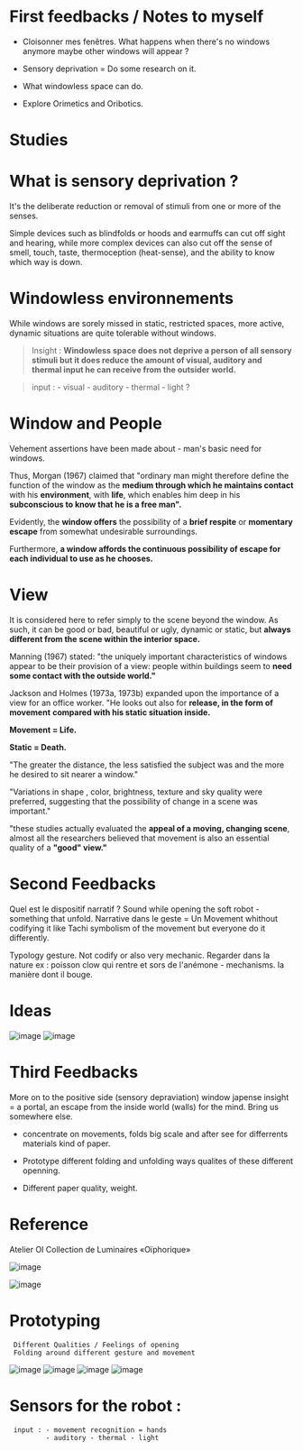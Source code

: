 # First feedbacks / Notes to myself

- Cloisonner mes fenêtres. What happens when there's no windows anymore maybe other windows will appear ? 

- Sensory deprivation = Do some research on it.

- What windowless space can do. 

- Explore Orimetics and Oribotics.
 

# Studies 

# What is sensory deprivation ?

It's the deliberate reduction or removal of stimuli from one or more of the senses. 

Simple devices such as blindfolds or hoods and earmuffs can cut off sight and hearing, while more complex devices can also cut off the sense of smell, touch, taste, thermoception (heat-sense), and the ability to know which way is down.

# Windowless environnements 

While windows are sorely missed in static, restricted spaces, more active, dynamic situations are quite tolerable without windows.

> Insight : **Windowless space does not deprive a person of all sensory stimuli but it does reduce the amount of visual, auditory and thermal input he can receive from the outsider world.**

> input : - visual - auditory - thermal - light ? 

# Window and People 


Vehement assertions have been made about - man's basic need for
windows. 

Thus, Morgan (1967) claimed that "ordinary man might
therefore define the function of the window as the **medium through which he maintains contact** with his **environment**, with **life**, which enables him deep in his **subconscious to know that he is a free man".**

Evidently, the **window offers** the possibility of a **brief
respite** or **momentary escape** from somewhat undesirable surroundings.

Furthermore, **a window affords the continuous possibility of escape for each individual to use as he chooses.**

# View 

It is considered here to refer simply
to the scene beyond the window. As such, it can be good or bad, beautiful or ugly, dynamic or static, but **always different from the scene within the interior space.**

Manning (1967) stated: "the uniquely important characteristics of windows appear to be their provision of a view: people within buildings seem to **need some contact with the outside world."**

Jackson and Holmes (1973a, 1973b) expanded upon the importance of a view for an office worker. "He looks out also for **release, in the form of movement** **compared with his static situation inside.**

**Movement = Life.**

**Static = Death.**

"The greater the distance, the less satisfied the subject was and the more he desired to sit nearer a window."

"Variations in shape , color, brightness,
texture and sky quality were preferred, suggesting that the possibility of change in a scene was important."

"these studies actually evaluated the **appeal of a moving, changing scene**, almost all the researchers believed that movement is also an essential quality of a **"good" view."**



# Second Feedbacks

Quel est le dispositif narratif ? 
Sound while opening the soft robot - something that unfold. 
Narrative dans le geste = Un Movement whithout codifying it like Tachi symbolism of the movement but everyone do it differently. 

Typology gesture. Not codify or also very mechanic.
Regarder dans la nature ex : poisson clow qui rentre et sors de l'anémone - mechanisms. la manière dont il bouge. 

# Ideas 


 ![image](images/usage.jpeg)
 ![image](images/japanese.avif)
 

# Third Feedbacks

More on to the positive side (sensory depraviation) 
window japense insight = a portal, an escape from the inside world (walls) for the mind. Bring us somewhere else.

- concentrate on movements, folds big scale and after see for differrents materials kind of paper.

- Prototype different folding and unfolding ways qualites of these different openning.

- Different paper quality, weight.

# Reference 

Atelier OI
Collection de Luminaires
«Oïphorique»

 ![image](images/lightoi.jpg)


 ![image](images/lampbook.png)

 # Prototyping 

     Different Qualities / Feelings of opening  
     Folding around different gesture and movement  

![image](images/pliage1.jpg)
![image](images/pliage2.jpg)
![image](images/pliage4.jpg)
![image](images/pliage3.jpg)


# Sensors for the robot :
     input : - movement recognition = hands 
             - auditory - thermal - light 